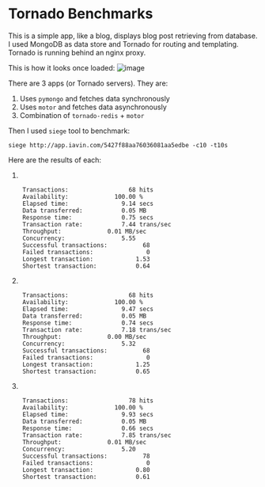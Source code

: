 # Tornado Benchmarks

This is a simple app, like a blog, displays blog post retrieving from database. I used MongoDB as data store and Tornado for routing and templating. Tornado is running behind an nginx proxy.

This is how it looks once loaded: ![image](http://i.imgur.com/y3XiAMr.png)

There are 3 apps (or Tornado servers). They are:

1. Uses `pymongo` and fetches data synchronously 
2. Uses `motor` and fetches data asynchronously
3. Combination of `tornado-redis` + `motor`

Then I used `siege` tool to benchmark:

    siege http://app.iavin.com/5427f88aa76036081aa5edbe -c10 -t10s

Here are the results of each:

1. 


		Transactions:		          68 hits
		Availability:		      100.00 %
		Elapsed time:		        9.14 secs
		Data transferred:	        0.05 MB
		Response time:		        0.75 secs
		Transaction rate:	        7.44 trans/sec
		Throughput:		        0.01 MB/sec
		Concurrency:		        5.55
		Successful transactions:          68
		Failed transactions:	           0
		Longest transaction:	        1.53
		Shortest transaction:	        0.64

2.

		Transactions:		          68 hits
		Availability:		      100.00 %
		Elapsed time:		        9.47 secs
		Data transferred:	        0.05 MB
		Response time:		        0.74 secs
		Transaction rate:	        7.18 trans/sec
		Throughput:		        0.00 MB/sec
		Concurrency:		        5.32
		Successful transactions:          68
		Failed transactions:	           0
		Longest transaction:	        1.25
		Shortest transaction:	        0.65

3.

		Transactions:		          78 hits
		Availability:		      100.00 %
		Elapsed time:		        9.93 secs
		Data transferred:	        0.05 MB
		Response time:		        0.66 secs
		Transaction rate:	        7.85 trans/sec
		Throughput:		        0.01 MB/sec
		Concurrency:		        5.20
		Successful transactions:          78
		Failed transactions:	           0
		Longest transaction:	        0.80
		Shortest transaction:	        0.61